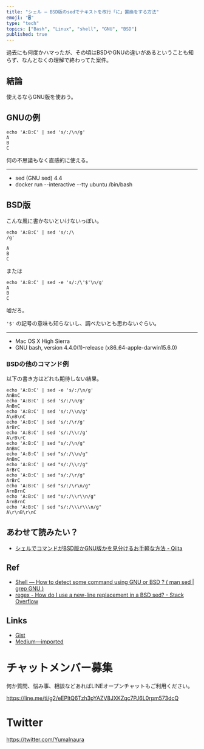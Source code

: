```yaml
---
title: "シェル — BSD版のsedでテキストを改行「に」置換をする方法"
emoji: "🖥"
type: "tech"
topics: ["Bash", "Linux", "shell", "GNU", "BSD"]
published: true
---
```


過去にも何度かハマったが、その頃はBSDやGNUの違いがあるということも知らず、なんとなくの理解で終わってた案件。

## 結論

使えるならGNU版を使おう。

## GNUの例

```
echo 'A:B:C' | sed 's/:/\n/g'
A
B
C
```

何の不思議もなく直感的に使える。

---

- sed (GNU sed) 4.4
- docker run --interactive --tty ubuntu /bin/bash

## BSD版

こんな風に書かないといけないっぽい。

```
echo 'A:B:C' | sed 's/:/\
/g'

A
B
C
```

または

```
echo 'A:B:C' | sed -e 's/:/\'$'\n/g'
A
B
C
```

嘘だろ。

`'$'` の記号の意味も知らないし、調べたいとも思わないぐらい。

---

- Mac OS X High Sierra
- GNU bash, version 4.4.0(1)-release (x86_64-apple-darwin15.6.0)

### BSDの他のコマンド例

以下の書き方はどれも期待しない結果。

```
echo 'A:B:C' | sed -e 's/:/\n/g'
AnBnC
echo 'A:B:C' | sed 's/:/\n/g'
AnBnC
echo 'A:B:C' | sed 's/:/\\n/g'
A\nB\nC
echo 'A:B:C' | sed 's/:/\r/g'
ArBrC
echo 'A:B:C' | sed 's/:/\\r/g'
A\rB\rC
echo 'A:B:C' | sed "s/:/\n/g"
AnBnC
echo 'A:B:C' | sed "s/:/\\n/g"
AnBnC
echo 'A:B:C' | sed "s/:/\\r/g"
ArBrC
echo 'A:B:C' | sed "s/:/\r/g"
ArBrC
echo 'A:B:C' | sed "s/:/\r\n/g"
ArnBrnC
echo 'A:B:C' | sed "s/:/\\r\\n/g"
ArnBrnC
echo 'A:B:C' | sed "s/:/\\\r\\\n/g"
A\r\nB\r\nC
```

## あわせて読みたい？

- [シェルでコマンドがBSD版かGNU版かを見分けるお手軽な方法 - Qiita](https://qiita.com/YumaInaura/items/c332966d8d1d8810e97a)

## Ref


- [Shell — How to detect some command using GNU or BSD ? ( man sed | grep GNU )](https://gist.github.com/YumaInaura/5c717da2184e5efecd303b8bc4eadd51)
- [regex - How do I use a new-line replacement in a BSD sed? - Stack Overflow](https://stackoverflow.com/questions/1421478/how-do-i-use-a-new-line-replacement-in-a-bsd-sed)

## Links

- [Gist](https://gist.github.com/YumaInaura/0763a99557f66634ae6ca0c9f27cc464)
- [Medium—imported](https://medium.com/supersonic-generation/shell-how-to-detect-command-is-gnu-or-bsd-man-sed-grep-gnu-5b60cc818a6a)








<!-- Update From Qiita API -->

# チャットメンバー募集


何か質問、悩み事、相談などあればLINEオープンチャットもご利用ください。

https://line.me/ti/g2/eEPltQ6Tzh3pYAZV8JXKZqc7PJ6L0rpm573dcQ





# Twitter


https://twitter.com/YumaInaura


<!-- Update From Qiita API -->


